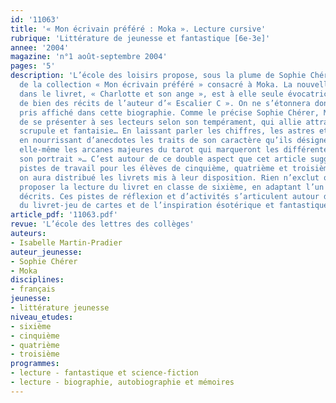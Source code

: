 ```yaml
---
id: '11063'
title: '« Mon écrivain préféré : Moka ». Lecture cursive'
rubrique: 'Littérature de jeunesse et fantastique [6e-3e]'
annee: '2004'
magazine: 'n°1 août-septembre 2004'
pages: '5'
description: 'L’école des loisirs propose, sous la plume de Sophie Chérer, un livret
  de la collection « Mon écrivain préféré » consacré à Moka. La nouvelle inédite publiée
  dans le livret, « Charlotte et son ange », est à elle seule évocatrice de l’atmosphère
  de bien des récits de l’auteur d’« Escalier C ». On ne s’étonnera donc pas du parti
  pris affiché dans cette biographie. Comme le précise Sophie Chérer, Moka « a décidé
  de se présenter à ses lecteurs selon son tempérament, qui allie attrait pour l’ésotérisme,
  scrupule et fantaisie… En laissant parler les chiffres, les astres et les cartes,
  en nourrissant d’anecdotes les traits de son caractère qu’ils désignent, et en réduisant
  elle-même les arcanes majeures du tarot qui marqueront les différentes parties de
  son portrait »… C’est autour de ce double aspect que cet article suggère quelques
  pistes de travail pour les élèves de cinquième, quatrième et troisième, auxquels
  on aura distribué les livrets mis à leur disposition. Rien n’exclut que l’on puisse
  proposer la lecture du livret en classe de sixième, en adaptant l’un des exercices
  décrits. Ces pistes de réflexion et d’activités s’articulent autour de la forme
  du livret-jeu de cartes et de l’inspiration ésotérique et fantastique.'
article_pdf: '11063.pdf'
revue: 'L’école des lettres des collèges'
auteurs:
- Isabelle Martin-Pradier
auteur_jeunesse:
- Sophie Chérer
- Moka
disciplines:
- français
jeunesse:
- littérature jeunesse
niveau_etudes:
- sixième
- cinquième
- quatrième
- troisième
programmes:
- lecture - fantastique et science-fiction
- lecture - biographie, autobiographie et mémoires
---
```

